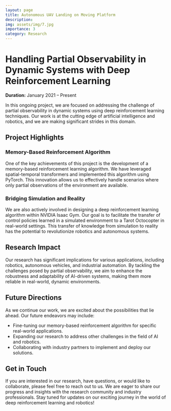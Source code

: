 ```yaml
---
layout: page
title: Autonomous UAV Landing on Moving Platform
description: 
img: assets/img/7.jpg
importance: 3
category: Research
---
```


# Handling Partial Observability in Dynamic Systems with Deep Reinforcement Learning

**Duration:** January 2021 – Present

In this ongoing project, we are focused on addressing the challenge of partial observability in dynamic systems using deep reinforcement learning techniques. Our work is at the cutting edge of artificial intelligence and robotics, and we are making significant strides in this domain.

## Project Highlights

### Memory-Based Reinforcement Algorithm

One of the key achievements of this project is the development of a memory-based reinforcement learning algorithm. We have leveraged spatial-temporal transformers and implemented this algorithm using PyTorch. This innovation allows us to effectively handle scenarios where only partial observations of the environment are available. 

### Bridging Simulation and Reality

We are also actively involved in designing a deep reinforcement learning algorithm within NVIDIA Isaac Gym. Our goal is to facilitate the transfer of control policies learned in a simulated environment to a Tarot Octocopter in real-world settings. This transfer of knowledge from simulation to reality has the potential to revolutionize robotics and autonomous systems.

## Research Impact

Our research has significant implications for various applications, including robotics, autonomous vehicles, and industrial automation. By tackling the challenges posed by partial observability, we aim to enhance the robustness and adaptability of AI-driven systems, making them more reliable in real-world, dynamic environments.

## Future Directions

As we continue our work, we are excited about the possibilities that lie ahead. Our future endeavors may include:

- Fine-tuning our memory-based reinforcement algorithm for specific real-world applications.
- Expanding our research to address other challenges in the field of AI and robotics.
- Collaborating with industry partners to implement and deploy our solutions.

## Get in Touch

If you are interested in our research, have questions, or would like to collaborate, please feel free to reach out to us. We are eager to share our progress and insights with the research community and industry professionals. Stay tuned for updates on our exciting journey in the world of deep reinforcement learning and robotics!
